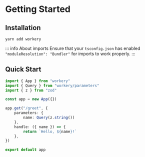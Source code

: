 # Getting Started

## Installation

```
yarn add workery
```

::: info About imports
Ensure that your `tsconfig.json` has enabled `"moduleResolution": "Bundler"` for imports to work properly.
:::

## Quick Start

```ts
import { App } from "workery"
import { Query } from "workery/parameters"
import { z } from "zod"

const app = new App({})

app.get("/greet", {
    parameters: {
        name: Query(z.string())
    },
    handle: ({ name }) => {
        return `Hello, ${name}!`
    },
})

export default app
```
